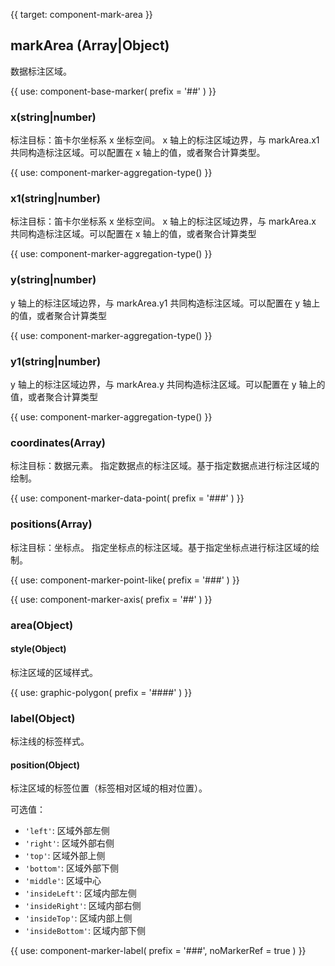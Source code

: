 {{ target: component-mark-area }}

## markArea (Array|Object)

数据标注区域。

{{ use: component-base-marker(
  prefix = '##'
) }}

### x(string|number)

标注目标：笛卡尔坐标系 x 坐标空间。
x 轴上的标注区域边界，与 markArea.x1 共同构造标注区域。可以配置在 x 轴上的值，或者聚合计算类型。

{{ use: component-marker-aggregation-type() }}

### x1(string|number)

标注目标：笛卡尔坐标系 x 坐标空间。
x 轴上的标注区域边界，与 markArea.x 共同构造标注区域。可以配置在 x 轴上的值，或者聚合计算类型

{{ use: component-marker-aggregation-type() }}

### y(string|number)

y 轴上的标注区域边界，与 markArea.y1 共同构造标注区域。可以配置在 y 轴上的值，或者聚合计算类型

{{ use: component-marker-aggregation-type() }}

### y1(string|number)

y 轴上的标注区域边界，与 markArea.y 共同构造标注区域。可以配置在 y 轴上的值，或者聚合计算类型

{{ use: component-marker-aggregation-type() }}

### coordinates(Array)

标注目标：数据元素。
指定数据点的标注区域。基于指定数据点进行标注区域的绘制。

{{ use: component-marker-data-point(
  prefix = '###'
) }}

### positions(Array)

标注目标：坐标点。
指定坐标点的标注区域。基于指定坐标点进行标注区域的绘制。

{{ use: component-marker-point-like(
  prefix = '###'
) }}

{{ use: component-marker-axis(
  prefix = '##'
) }}

### area(Object)

#### style(Object)

标注区域的区域样式。

{{ use: graphic-polygon(
  prefix = '####'
) }}

### label(Object)

标注线的标签样式。

#### position(Object)

标注区域的标签位置（标签相对区域的相对位置）。

可选值：

- `'left'`: 区域外部左侧
- `'right'`: 区域外部右侧
- `'top'`: 区域外部上侧
- `'bottom'`: 区域外部下侧
- `'middle'`: 区域中心
- `'insideLeft'`: 区域内部左侧
- `'insideRight'`: 区域内部右侧
- `'insideTop'`: 区域内部上侧
- `'insideBottom'`: 区域内部下侧

{{ use: component-marker-label(
  prefix = '###',
  noMarkerRef = true
) }}
